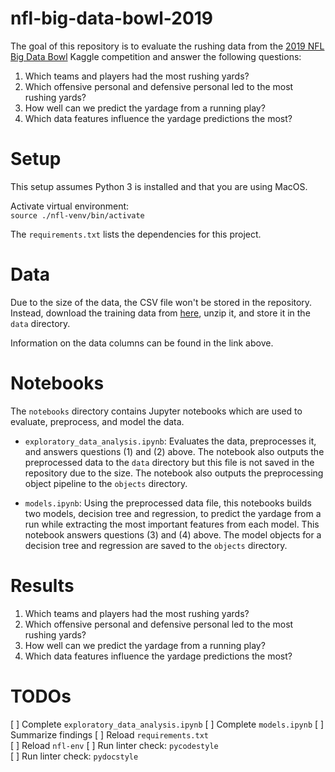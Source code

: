 # nfl-big-data-bowl-2019

The goal of this repository is to evaluate the rushing data from the [2019
NFL Big Data Bowl](https://www.kaggle.com/c/nfl-big-data-bowl-2020/overview) 
Kaggle competition and answer the following questions:

1. Which teams and players had the most rushing yards?
2. Which offensive personal and defensive personal led to the most rushing 
yards?
3. How well can we predict the yardage from a running play?
4. Which data features influence the yardage predictions the most?

# Setup

This setup assumes Python 3 is installed and that you are using MacOS.

Activate virtual environment:  
`source ./nfl-venv/bin/activate`

The `requirements.txt` lists the dependencies for this project.

# Data

Due to the size of the data, the CSV file won't be stored in the repository. 
Instead, download the training data from 
[here](https://www.kaggle.com/c/nfl-big-data-bowl-2020/data), unzip it, 
and store it in the `data` directory.

Information on the data columns can be found in the link above.

# Notebooks

The `notebooks` directory contains Jupyter notebooks which are used to 
evaluate, preprocess, and model the data.

* `exploratory_data_analysis.ipynb`: Evaluates the data, preprocesses it, 
and answers questions (1) and (2) above. The notebook also outputs the 
preprocessed data to the `data` directory but this file is not saved in the 
repository due to the size. The notebook also outputs the preprocessing object
pipeline to the `objects` directory.

* `models.ipynb`: Using the preprocessed data file, this notebooks builds two 
models, decision tree and regression, to predict the yardage from a run while
extracting the most important features from each model. This notebook answers
questions (3) and (4) above. The model objects for a decision tree and 
regression are saved to the `objects` directory.

# Results

1. Which teams and players had the most rushing yards?
2. Which offensive personal and defensive personal led to the most rushing 
yards?
3. How well can we predict the yardage from a running play?
4. Which data features influence the yardage predictions the most?


# TODOs
[ ] Complete `exploratory_data_analysis.ipynb`
[ ] Complete `models.ipynb`
[ ] Summarize findings
[ ] Reload `requirements.txt`  
[ ] Reload `nfl-env`
[ ] Run linter check: `pycodestyle`  
[ ] Run linter check: `pydocstyle`